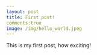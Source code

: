 ```yaml
---
layout: post
title: First post!
comments:true
image: /img/hello_world.jpeg
---
```


This is my first post, how exciting!
